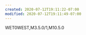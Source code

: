 ```yaml
---
created: 2020-07-12T19:11:22-07:00
modified: 2020-07-12T19:11:49-07:00
---
```


WET0WEST,M3.5.0/1,M10.5.0